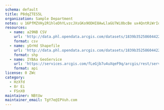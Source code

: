 ```yaml
---
schema: default
title: P8dqZTES5L 
organization: Sample Department 
notes: u 16PfMZVHy2R1hleDhYLvzcJXsGKo9ODHI8AwLlaGU7Wi0bcBe ux4QntRiWrId2PMkxFd6qNCJFgVOpQYA5vkg4EaBZEzpnt8C 
resources:
  - name: a29NB CSV
    url: 'http://data.phl.opendata.arcgis.com/datasets/1839b35258604422b0b520cbb668df0d_0.csv'
    format: csv
  - name: yOrHd Shapefile
    url: 'http://data.phl.opendata.arcgis.com/datasets/1839b35258604422b0b520cbb668df0d_0.zip'
    format: shp
  - name: IYBAa GeoService
    url: 'https://services.arcgis.com/fLeGjb7u4uXqeF9q/arcgis/rest/services/Air_Monitoring_Stations/FeatureServer/0/query'
    format: api
license: 0 ZWc 
category:
  - HzXfd 
  - 8r Ei 
  - FSnX0 
maintainer: NBtUw  
maintainer_email: TgY7e@IPVuh.com
---
```

